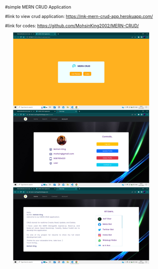 #simple MERN CRUD Application

#link to view crud application:
https://mk-mern-crud-app.herokuapp.com/

#link for codes:
https://github.com/MohsinKing2002/MERN-CRUD/

<p align="center">
  <img src="/JavaScript/MernCrud/imgs/one.png" width="450" title="hover text">
  <img src="/JavaScript/MernCrud/imgs/tow.png" width="450" title="hover text">
  <img src="/JavaScript/MernCrud/imgs/three.png" width="450" title="hover text">
</p>

